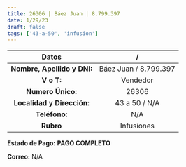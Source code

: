 ```yaml
---
title: 26306 | Báez Juan | 8.799.397
date: 1/29/23
draft: false
tags: ['43-a-50', 'infusion']
---
```


|          **Datos**          |           /           |
|:---------------------------:|:---------------------:|
| **Nombre, Apellido y DNI:** | Báez Juan / 8.799.397 |
|          **V o T:**         |        Vendedor       |
|      **Numero Único:**      |         26306         |
|  **Localidad y Dirección:** |     43 a 50 / N/A     |
|        **Teléfono:**        |          N/A          |
|          **Rubro**          |       Infusiones      |

**Estado de Pago:** **PAGO COMPLETO**

**Correo:** N/A
